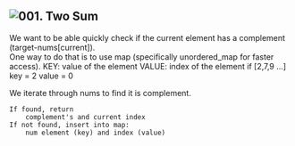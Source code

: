 ## ![001. Two Sum](https://leetcode.com/problems/two-sum/)

We want to be able quickly check if the current element has a
complement (target-nums[current]).  
One way to do that is to use map (specifically unordered_map for faster access). 
KEY: value of the element 
VALUE: index of the element
	if [2,7,9 ...]
		key = 2
		value = 0

We iterate through nums to find it is complement.
```
If found, return 
	complement's and current index
If not found, insert into map:
	num element (key) and index (value) 
```